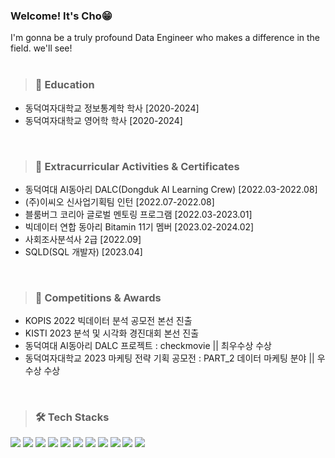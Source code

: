 ### Welcome! It's Cho😁 
I'm gonna be a truly profound Data Engineer who makes a difference in the field. we'll see! 
<br/>
<br/>

> ### 🏫 Education
- 동덕여자대학교 정보통계학 학사 [2020-2024]
- 동덕여자대학교 영어학 학사 [2020-2024]
<br/>

> ### 📌 Extracurricular Activities & Certificates
+ 동덕여대 AI동아리 DALC(Dongduk AI Learning Crew) [2022.03-2022.08]
+ (주)이씨오 신사업기획팀 인턴 [2022.07-2022.08]
+ 블룸버그 코리아 글로벌 멘토링 프로그램 [2022.03-2023.01]
+ 빅데이터 연합 동아리 Bitamin 11기 멤버 [2023.02-2024.02]
+ 사회조사분석사 2급 [2022.09]
+ SQLD(SQL 개발자) [2023.04]
<br/>

> ### 🏅 Competitions & Awards
+ KOPIS 2022 빅데이터 분석 공모전 본선 진출
+ KISTI 2023 분석 및 시각화 경진대회 본선 진출
+ 동덕여대 AI동아리 DALC 프로젝트 : checkmovie || 최우수상 수상
+ 동덕여자대학교 2023 마케팅 전략 기획 공모전 : PART_2 데이터 마케팅 분야 || 우수상 수상 
<br/>

> ### 🛠️ Tech Stacks
<img src="https://img.shields.io/badge/Python-FFBF3B?style=flat-square&logo=Python&logoColor=white"/> <img src="https://img.shields.io/badge/R-276DC3?style=flat-square&logo=R&logoColor=white"/> <img src="https://img.shields.io/badge/PostgreSQL-4169E1?style=flat-square&logo=postgresql&logoColor=white"/> <img src="https://img.shields.io/badge/MySQL-4479A1?style=flat-square&logo=MySQL&logoColor=white"/> <img src="https://img.shields.io/badge/html-83B81A?style=flat-square&logo=html5&logoColor=white"/> <img src="https://img.shields.io/badge/CSS-1572B6?style=flat-square&logo=css3&logoColor=white"/> <img src="https://img.shields.io/badge/JavaScript-F7DF1E?style=flat-square&logo=javascript&logoColor=white"/> <img src="https://img.shields.io/badge/Pytorch-EE4C2C?style=flat-square&logo=pytorch&logoColor=white"/> <img src="https://img.shields.io/badge/ScikitLearn-F7931E?style=flat-square&logo=scikitlearn&logoColor=white"/> <img src="https://img.shields.io/badge/Tensorflow-FF6F00?style=flat-square&logo=tensorflow&logoColor=white"/> <img src="https://img.shields.io/badge/Django-092E20?style=flat-square&logo=django&logoColor=white"/>
